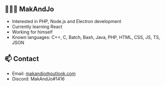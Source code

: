 ## 👱🏼‍♂️ MakAndJo
- Interested in PHP, Node.js and Electron development
- Currently learning React
- Working for himself
- Known languages: C++, C, Batch, Bash, Java, PHP, HTML, CSS, JS, TS, JSON
## 📫  Contact
- Email: makandjo@outlook.com
- Discord: MakAndJo#1416

<!---
MakAndJo/MakAndJo is a ✨ special ✨ repository because its `README.md` (this file) appears on your GitHub profile.
You can click the Preview link to take a look at your changes.
--->
